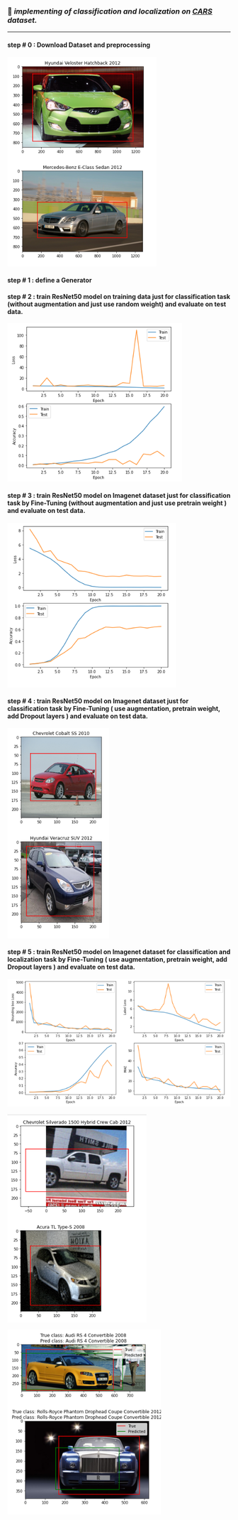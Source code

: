 
### :dart: _implementing of classification and localization on [CARS](https://ai.stanford.edu/~jkrause/cars/car_dataset.html) dataset._
---

#### step # 0 : Download Dataset and preprocessing 

![](pic/0.PNG)

#### step # 1 : define a Generator 

#### step # 2 : train ResNet50 model on training data just for classification task (without augmentation and just use random weight) and evaluate on test data.

![](pic/2.PNG)


#### step # 3 : train  ResNet50 model on Imagenet dataset just for classification task by Fine-Tuning (without augmentation and just use pretrain weight ) and evaluate on test data.

![](pic/3.PNG)


#### step # 4 : train  ResNet50 model on Imagenet dataset just for classification task by Fine-Tuning ( use augmentation, pretrain weight, add Dropout layers ) and evaluate on test data.

![](pic/5.PNG)


#### step # 5 : train  ResNet50 model on Imagenet dataset for classification  and localization task by Fine-Tuning ( use augmentation, pretrain weight, add Dropout layers ) and evaluate on test data.


![](pic/7.PNG)

![](pic/6.PNG)

![](pic/8.PNG)
